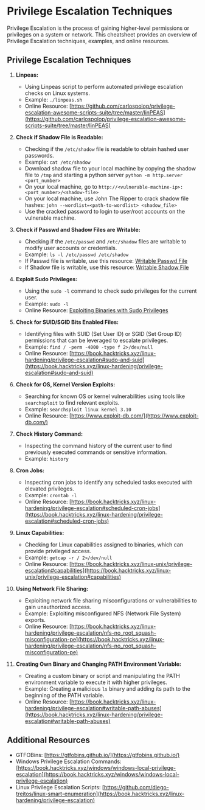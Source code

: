 # Privilege Escalation Techniques

Privilege Escalation is the process of gaining higher-level permissions or privileges on a system or network. This cheatsheet provides an overview of Privilege Escalation techniques, examples, and online resources.

## Privilege Escalation Techniques

1. **Linpeas:**
   - Using Linpeas script to perform automated privilege escalation checks on Linux systems.
   - Example: `./linpeas.sh`
   - Online Resource: [https://github.com/carlospolop/privilege-escalation-awesome-scripts-suite/tree/master/linPEAS](https://github.com/carlospolop/privilege-escalation-awesome-scripts-suite/tree/master/linPEAS)

2. **Check if Shadow File is Readable:**
   - Checking if the `/etc/shadow` file is readable to obtain hashed user passwords.
   - Example: `cat /etc/shadow`
   - Download shadow file to your local machine by copying the shadow file to `/tmp` and starting a python server `python -m http.server <port_number>`
   - On your local machine, go to `http://<vulnerable-machine-ip>:<port_number>/<shadow-file>`
   - On your local machine, use John The Ripper to crack shadow file hashes: `john --wordlist=<path-to-wordlist> <shadow_file>`
   - Use the cracked password to login to user/root accounts on the vulnerable machine.

3. **Check if Passwd and Shadow Files are Writable:**
   - Checking if the `/etc/passwd` and `/etc/shadow` files are writable to modify user accounts or credentials.
   - Example: `ls -l /etc/passwd /etc/shadow`
   - If Passwd file is writable, use this resource: [Writable Passwd File](https://steflan-security.com/linux-privilege-escalation-writable-passwd-file/)
   - If Shadow file is writable, use this resource: [Writable Shadow File](https://blog.geoda-security.com/2019/02/privilege-escalation-exploiting-write.html)

4. **Exploit Sudo Privileges:**
    - Using the `sudo -l` command to check sudo privileges for the current user.
    - Example: `sudo -l`
    - Online Resource: [Exploiting Binaries with Sudo Privileges](https://www.hackingarticles.in/linux-privilege-escalation-using-exploiting-sudo-rights/)

5. **Check for SUID/SGID Bits Enabled Files:**
   - Identifying files with SUID (Set User ID) or SGID (Set Group ID) permissions that can be leveraged to escalate privileges.
   - Example: `find / -perm -4000 -type f 2>/dev/null`
   - Online Resource: [https://book.hacktricks.xyz/linux-hardening/privilege-escalation#sudo-and-suid](https://book.hacktricks.xyz/linux-hardening/privilege-escalation#sudo-and-suid)

6. **Check for OS, Kernel Version Exploits:**
   - Searching for known OS or kernel vulnerabilities using tools like `searchsploit` to find relevant exploits.
   - Example: `searchsploit linux kernel 3.10`
   - Online Resource: [https://www.exploit-db.com/](https://www.exploit-db.com/)

7. **Check History Command:**
   - Inspecting the command history of the current user to find previously executed commands or sensitive information.
   - Example: `history`

8. **Cron Jobs:**
   - Inspecting cron jobs to identify any scheduled tasks executed with elevated privileges.
   - Example: `crontab -l`
   - Online Resource: [https://book.hacktricks.xyz/linux-hardening/privilege-escalation#scheduled-cron-jobs](https://book.hacktricks.xyz/linux-hardening/privilege-escalation#scheduled-cron-jobs)

9. **Linux Capabilities:**
   - Checking for Linux capabilities assigned to binaries, which can provide privileged access.
   - Example: `getcap -r / 2>/dev/null`
   - Online Resource: [https://book.hacktricks.xyz/linux-unix/privilege-escalation#capabilities](https://book.hacktricks.xyz/linux-unix/privilege-escalation#capabilities)

10. **Using Network File Sharing:**
    - Exploiting network file sharing misconfigurations or vulnerabilities to gain unauthorized access.
    - Example: Exploiting misconfigured NFS (Network File System) exports.
    - Online Resource: [https://book.hacktricks.xyz/linux-hardening/privilege-escalation/nfs-no_root_squash-misconfiguration-pe](https://book.hacktricks.xyz/linux-hardening/privilege-escalation/nfs-no_root_squash-misconfiguration-pe)

11. **Creating Own Binary and Changing PATH Environment Variable:**
    - Creating a custom binary or script and manipulating the PATH environment variable to execute it with higher privileges.
    - Example: Creating a malicious `ls` binary and adding its path to the beginning of the PATH variable.
    - Online Resource: [https://book.hacktricks.xyz/linux-hardening/privilege-escalation#writable-path-abuses](https://book.hacktricks.xyz/linux-hardening/privilege-escalation#writable-path-abuses)

## Additional Resources

- GTFOBins: [https://gtfobins.github.io/](https://gtfobins.github.io/)
- Windows Privilege Escalation Commands: [https://book.hacktricks.xyz/windows/windows-local-privilege-escalation](https://book.hacktricks.xyz/windows/windows-local-privilege-escalation)
- Linux Privilege Escalation Scripts: [https://github.com/diego-treitos/linux-smart-enumeration](https://book.hacktricks.xyz/linux-hardening/privilege-escalation)
